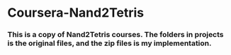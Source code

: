 # Coursera-Nand2Tetris
### This is a copy of Nand2Tetris courses. The folders in projects is the original files, and the zip files is my implementation.
